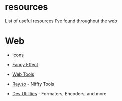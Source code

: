# resources
List of useful resources I've found throughout the web


# Web 
- [Icons](https://icones.js.org)

- [Fancy Effect](https://www.fancycomponents.dev/)

- [Web Tools](https://webbrowsertools.com/)

- [Ray.so](https://ray.so) - Niffty Tools

- [Dev Utilities](https://jam.dev/utilities) - Formaters, Encoders, and  more.
